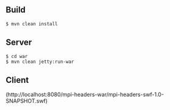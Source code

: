 ## Build

    $ mvn clean install

## Server

    $ cd war
    $ mvn clean jetty:run-war

## Client

(http://localhost:8080/mpi-headers-war/mpi-headers-swf-1.0-SNAPSHOT.swf)

